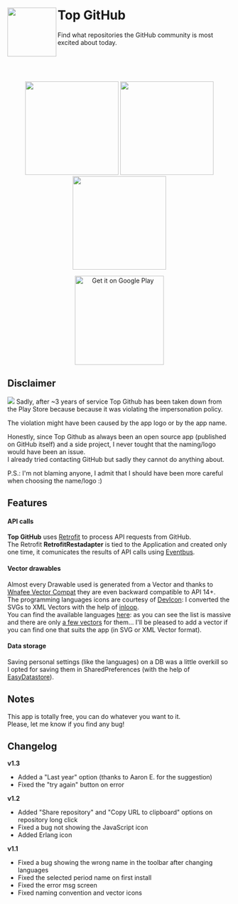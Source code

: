 # Top GitHub <img src="https://raw.githubusercontent.com/mmazzarolo/top-github/master/extras/web_hi_res_120.png" width="110" align="left" /> 
Find what repositories the GitHub community is most excited about today.   

&nbsp;  
&nbsp;  
&nbsp;  
<p align="center">
<img src="https://raw.githubusercontent.com/mmazzarolo/top-github/master/extras/screen-main.png" width="210" />
<img src="https://raw.githubusercontent.com/mmazzarolo/top-github/master/extras/screen-languages.png" width="210" />
<img src="https://raw.githubusercontent.com/mmazzarolo/top-github/master/extras/screen-edit-languages.png" width="210" />
</p>

<p align="center"><a href="https://play.google.com/store/apps/details?id=com.mmazzarolo.dev.topgithub&utm_source=global_co&utm_medium=prtnr&utm_content=Mar2515&utm_campaign=PartBadge&pcampaignid=MKT-Other-global-all-co-prtnr-py-PartBadge-Mar2515-1"><img alt="Get it on Google Play" src="https://play.google.com/intl/en_us/badges/images/generic/en-play-badge.png" width="200" /></a>
</p>

## Disclaimer
<img src="https://raw.githubusercontent.com/mmazzarolo/top-github/master/extras/takend-down.png" />
Sadly, after ~3 years of service Top Github has been taken down from the Play Store because because it was violating the impersonation policy.  

The violation might have been caused by the app logo or by the app name.   

Honestly, since Top Github as always been an open source app (published on GitHub itself) and a side project, I never tought that the naming/logo would have been an issue.  
I already tried contacting GitHub but sadly they cannot do anything about.   

P.S.: I'm not blaming anyone, I admit that I should have been more careful when choosing the name/logo :)

## Features
#### API calls
**Top GitHub** uses [Retrofit](http://square.github.io/retrofit/) to process API requests from GitHub.  
The Retrofit **RetrofitRestadapter** is tied to the Application and created only one time, it comunicates the results of API calls using [Eventbus](https://github.com/greenrobot/EventBus).

#### Vector drawables
Almost every Drawable used is generated from a Vector and thanks to [Wnafee Vector Compat](https://github.com/wnafee/vector-compat) they are even backward compatible to API 14+.  
The programming languages icons are courtesy of [DevIcon](http://devicon.fr/): I converted the SVGs to XML Vectors with the help of [inloop](http://inloop.github.io/svg2android/).  
You can find the available languages [here](https://github.com/mmazzarolo/top-github/blob/master/app/src/main/res/values/arrays.xml): as you can see the list is massive and there are only [a few vectors](https://github.com/mmazzarolo/top-github/tree/master/app/src/main/res/drawable) for them... I'll be pleased to add a vector if you can find one that suits the app (in SVG or XML Vector format).

#### Data storage
Saving personal settings (like the languages) on a DB was a little overkill so I opted for saving them in SharedPreferences (with the help of [EasyDatastore](https://github.com/fdoyle/EasyDatastore])).

## Notes
This app is totally free, you can do whatever you want to it.  
Please, let me know if you find any bug!

## Changelog
**v1.3**
- Added a "Last year" option (thanks to Aaron E. for the suggestion) 
- Fixed the "try again" button on error

**v1.2**
- Added "Share repository" and "Copy URL to clipboard" options on repository long click 
- Fixed a bug not showing the JavaScript icon
- Added Erlang icon

**v1.1**  
- Fixed a bug showing the wrong name in the toolbar after changing languages
- Fixed the selected period name on first install
- Fixed the error msg screen 
- Fixed naming convention and vector icons
